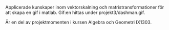 Applicerade kunskaper inom vektorskalning och matristransformationer för att skapa en gif i matlab. Gif:en hittas under projekt3/dashman.gif.

Är en del av projektmomenten i kursen Algebra och Geometri IX1303.
